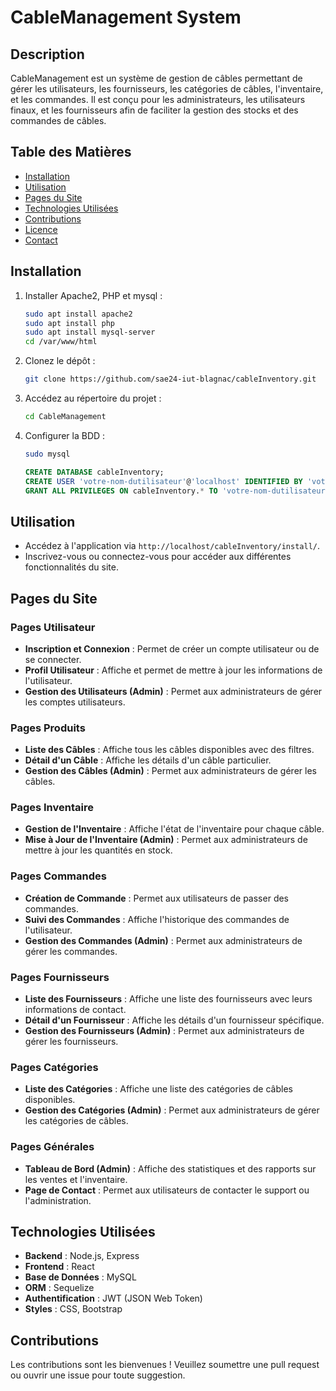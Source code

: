 # CableManagement System

## Description
CableManagement est un système de gestion de câbles permettant de gérer les utilisateurs, les fournisseurs, les catégories de câbles, l'inventaire, et les commandes. Il est conçu pour les administrateurs, les utilisateurs finaux, et les fournisseurs afin de faciliter la gestion des stocks et des commandes de câbles.

## Table des Matières
- [Installation](#installation)
- [Utilisation](#utilisation)
- [Pages du Site](#pages-du-site)
- [Technologies Utilisées](#technologies-utilisées)
- [Contributions](#contributions)
- [Licence](#licence)
- [Contact](#contact)

## Installation

1. Installer Apache2, PHP et mysql :
    ```bash
    sudo apt install apache2
    sudo apt install php
    sudo apt install mysql-server
    cd /var/www/html
    ```


2. Clonez le dépôt :
    ```bash
    git clone https://github.com/sae24-iut-blagnac/cableInventory.git
    ```

2. Accédez au répertoire du projet :
    ```bash
    cd CableManagement
    ```

3. Configurer la BDD :
    ```bash
    sudo mysql
    ```
    ```sql
    CREATE DATABASE cableInventory;
    CREATE USER 'votre-nom-dutilisateur'@'localhost' IDENTIFIED BY 'votre-password';
    GRANT ALL PRIVILEGES ON cableInventory.* TO 'votre-nom-dutilisateur'@'localhost';
    ```


## Utilisation

- Accédez à l'application via `http://localhost/cableInventory/install/`.
- Inscrivez-vous ou connectez-vous pour accéder aux différentes fonctionnalités du site.

## Pages du Site

### Pages Utilisateur
- **Inscription et Connexion** : Permet de créer un compte utilisateur ou de se connecter.
- **Profil Utilisateur** : Affiche et permet de mettre à jour les informations de l'utilisateur.
- **Gestion des Utilisateurs (Admin)** : Permet aux administrateurs de gérer les comptes utilisateurs.

### Pages Produits
- **Liste des Câbles** : Affiche tous les câbles disponibles avec des filtres.
- **Détail d'un Câble** : Affiche les détails d'un câble particulier.
- **Gestion des Câbles (Admin)** : Permet aux administrateurs de gérer les câbles.

### Pages Inventaire
- **Gestion de l'Inventaire** : Affiche l'état de l'inventaire pour chaque câble.
- **Mise à Jour de l'Inventaire (Admin)** : Permet aux administrateurs de mettre à jour les quantités en stock.

### Pages Commandes
- **Création de Commande** : Permet aux utilisateurs de passer des commandes.
- **Suivi des Commandes** : Affiche l'historique des commandes de l'utilisateur.
- **Gestion des Commandes (Admin)** : Permet aux administrateurs de gérer les commandes.

### Pages Fournisseurs
- **Liste des Fournisseurs** : Affiche une liste des fournisseurs avec leurs informations de contact.
- **Détail d'un Fournisseur** : Affiche les détails d'un fournisseur spécifique.
- **Gestion des Fournisseurs (Admin)** : Permet aux administrateurs de gérer les fournisseurs.

### Pages Catégories
- **Liste des Catégories** : Affiche une liste des catégories de câbles disponibles.
- **Gestion des Catégories (Admin)** : Permet aux administrateurs de gérer les catégories de câbles.

### Pages Générales
- **Tableau de Bord (Admin)** : Affiche des statistiques et des rapports sur les ventes et l'inventaire.
- **Page de Contact** : Permet aux utilisateurs de contacter le support ou l'administration.

## Technologies Utilisées
- **Backend** : Node.js, Express
- **Frontend** : React
- **Base de Données** : MySQL
- **ORM** : Sequelize
- **Authentification** : JWT (JSON Web Token)
- **Styles** : CSS, Bootstrap

## Contributions
Les contributions sont les bienvenues ! Veuillez soumettre une pull request ou ouvrir une issue pour toute suggestion.



